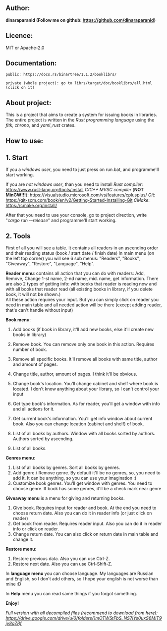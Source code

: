 **Author**: 
-----------------------
**dinaraparanid (Follow me on github: https://github.com/dinaraparanid)**

**Licence**: 
-----------------------
MIT or Apache-2.0

**Documentation**: 
----------------------

    public: https://docs.rs/binartree/1.1.2/booklibrs/
		
    private (whole project): go to librs/target/doc/booklibrs/all.html (click on it)
**About project**:
---------------------------
This is a project that aims to create a system for issuing books in libraries.
The entire project is written in the *Rust programming language* using the *fltk, chrono,* and *yaml_rust* crates.

**How to use**:
--------------------------

**1. Start**
----------------------------

If you a *windows user*, you need to just press on run.bat, and programme'll start working.

If you are *not windows user*, than you need to install 
*Rust compiler*: https://www.rust-lang.org/tools/install
*C/C++ MVSC compiler* (**NOT MinGW!!!**): https://visualstudio.microsoft.com/vs/features/cplusplus/
*Git*: https://git-scm.com/book/en/v2/Getting-Started-Installing-Git
*CMake*: https://cmake.org/install/

After that you need to use your console, go to project direction, write "*cargo run --release*" and programme'll start working.

**2. Tools**
--------------------------
First of all you will see a table. It contains all readers in an ascending order and their reading status (book / start date / finish date)
In main menu (on the left top corner) you will see 6 sub menus: "Readers", "Books", "Giveaway", "Restore", "Language", "Help".

**Reader menu**: contains all action that you can do with readers: Add, Remove, Change 1-st name, 2-nd name, mid. name, get information.
There are also 2 types of getting info: with books that reader is reading now and with all books that reader read 
(all existing books in library, if you delete book, it will not be shown.)  
All these action requires your input. But you can simply click on reader you need in main table and all needed action will be there 
(except adding reader, that's can't handle without input)

**Book menu**:
1) Add books (if book in library, it'll add new books, else it'll create new books in library)
2) Remove book. You can remove only one book in this action. Requires number of book.
3) Remove all specific books. It'll remove all books with same title, author and amount of pages.
4) Change title, author, amount of pages. I think it'll be obvious.
5) Change book's location. You'll change cabinet and shelf where book is located. I don't know anything about your library, so I can't
 control your input

6) Get type book's information. As for reader, you'll get a window with info and all actions for it.
7) Get current book's information. You'll get info window about current book. Also you can change location (cabinet and shelf) of book.
8) List of all books by authors. Window with all books sorted by authors. Authors sorted by ascending.
9) List of all books.

**Genres menu**:
1) List of all books by genres. Sort all books by genres.
2) Add genre / Remove genre. By default it'll be no genres, so, you need to add it. It can be anything, so you can use your imagination :)
3) Customize book genres. You'll get window with genres. You need to choose genre. If book has some genres, it'll be a check mark near genre

**Giveaway menu** is a menu for giving and returning books.
1) Give book. Requires input for reader and book. At the end you need to choose return date. Also you can do it in reader info 
(or just click on reader)
2) Get book from reader. Requires reader input. Also you can do it in reader info or click on reader.
3) Change return date. You can also click on return date in main table and change it.

**Restore menu**:
1) Restore previous data. Also you can use Ctrl-Z.
2) Restore next date. Also you can use Ctrl-Shift-Z.

In **language menu** you can choose language. My languages are Russian and English, so I don't add others, 
so I hope your english is not worse than mine :D

In **Help** menu you can read same things if you forgot something.

**Enjoy!**   

*Full version with all decompiled files (recommend to download from here):
 https://drive.google.com/drive/u/0/folders/1mOTWStFbS_NS7iYs0uxS6MlT9jv8qZRf*


